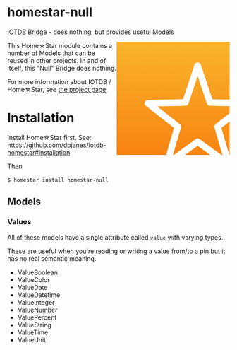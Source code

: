 # homestar-null
[IOTDB](https://github.com/dpjanes/node-iotdb) Bridge - does nothing, but provides useful Models

<img src="https://raw.githubusercontent.com/dpjanes/iotdb-homestar/master/docs/HomeStar.png" align="right" />

This Home☆Star module contains a number of Models that can be reused
in other projects. In and of itself, this "Null" Bridge 
does nothing.

For more information about IOTDB / Home☆Star,
see [the project page](https://github.com/dpjanes/iotdb-homestar).

# Installation

Install Home☆Star first. 
See: https://github.com/dpjanes/iotdb-homestar#installation

Then

    $ homestar install homestar-null

## Models
### Values

All of these models have a single
attribute called <code>value</code>
with varying types. 

These are useful when you're reading
or writing a value from/to a pin
but it has no real semantic meaning.

* ValueBoolean
* ValueColor
* ValueDate
* ValueDatetime
* ValueInteger
* ValueNumber
* ValuePercent
* ValueString
* ValueTime
* ValueUnit
